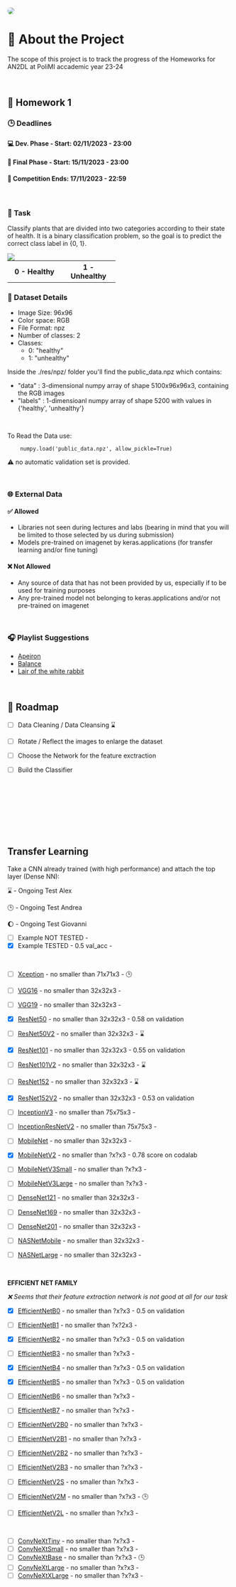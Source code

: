 <img src="./res/img/cover.jpeg" style="border-radius: 3em">



# :memo: About the Project
The scope of this project is to track the progress of the Homeworks for AN2DL at PoliMI accademic year 23-24

<br />

## :book: Homework 1
### :clock3: Deadlines
#### :computer: Dev. Phase - Start: 02/11/2023 - 23:00
#### :triangular_flag_on_post: Final Phase - Start: 15/11/2023 - 23:00
#### :crossed_flags: Competition Ends: 17/11/2023 - 22:59  

<br />

### :dart: Task
Classify plants that are divided into two categories according to their state of health. It is a binary classification problem, so the goal is to predict the correct class label in {0, 1}.

<img style="display: block; margin: 0 auto" src="./res/img/healthy_unhealthy_example.png" />
<table style="margin: 0 auto;">
    <tr>
        <th style="width:106px">0 - Healthy</th>
        <th style="width:106px">1 - Unhealthy</th>
    </tr>
</table>

### :floppy_disk: Dataset Details
- Image Size: 96x96
- Color space: RGB
- File Format: npz
- Number of classes: 2
- Classes:
    - 0: "healthy"
    - 1: "unhealthy"

Inside the ./res/npz/ folder you'll find the public_data.npz which contains:
- "data" : 3-dimensional numpy array of shape 5100x96x96x3, containing the RGB images
- "labels" : 1-dimensioanl numpy array of shape 5200 with values in {'healthy', 'unhealthy'}

<br />

To Read the Data use:
```
    numpy.load('public_data.npz', allow_pickle=True)
```
:warning: no automatic validation set is provided.


<br />

### :globe_with_meridians: External Data
#### :white_check_mark: Allowed
- Libraries not seen during lectures and labs (bearing in mind that you will be limited to those selected by us during submission)
- Models pre-trained on imagenet by keras.applications (for transfer learning and/or fine tuning)
#### :x: Not Allowed
- Any source of data that has not been provided by us, especially if to be used for training purposes
- Any pre-trained model not belonging to keras.applications and/or not pre-trained on imagenet 


<br />

### :headphones: Playlist Suggestions

- [Apeiron](https://open.spotify.com/playlist/4n1ospIm5afsGRvWvCt0Ab?si=416f37db8a70413f)
- [Balance](https://open.spotify.com/playlist/4W3rpOJGsJeoEY2HFz3GNf?si=f2be91354aaa4f31)
- [Lair of the white rabbit](https://open.spotify.com/playlist/58m1g8X3E41wU5Do1A5trZ?si=095c94e653c2447f)

<br />

## :round_pushpin: Roadmap
- [ ] Data Cleaning / Data Cleansing :hourglass:
- [ ] Rotate / Reflect the images to enlarge the dataset
- [ ] Choose the Network for the feature exctraction
- [ ] Build the Classifier


<br />
<br />
<br />
<br />
<br />
<br />
<br />

<!-- # Table of Contents

# 1. Task and Goal
## 1.1 Task Description
## 1.2 Goal 
<br/>

# 2. Development
## 2.1 Brainstorming
## 2.2 Data Cleansing
## 2.3 Models
### 2.3.1 Model A
### 2.3.2 Model B
### 2.3.3 Model C
## 2.4 Other Functions
<br />

# 3. Tests and Final Evaluation
## 3.1 Test Model A
## 3.2 Test Model B
## 3.3 Test Model C
## 3.4 Comparisons
## 3.5 Final Evaluation
<br /> -->



## Transfer Learning
Take a CNN already trained (with high performance) and attach the top layer (Dense NN):

:hourglass: - Ongoing Test Alex

:clock3: - Ongoing Test Andrea

:moon: - Ongoing Test Giovanni

- [ ] Example NOT TESTED -
- [X] Example TESTED - 0.5 val_acc - 

<br />

- [ ] [Xception](https://keras.io/api/applications/xception) - no smaller than 71x71x3 - :clock3:

- [ ] [VGG16](https://keras.io/api/applications/vgg/#vgg16-function) - no smaller than 32x32x3 -
- [ ] [VGG19](https://keras.io/api/applications/vgg/#vgg19-function) - no smaller than 32x32x3 -

- [X] [ResNet50](https://keras.io/api/applications/resnet/#resnet50-function) - no smaller than 32x32x3 - 0.58 on validation
- [ ] [ResNet50V2](https://keras.io/api/applications/resnet/#resnet50v2-function) - no smaller than 32x32x3 - :hourglass:
- [X] [ResNet101](https://keras.io/api/applications/resnet/#resnet101-function) - no smaller than 32x32x3 - 0.55 on validation
- [ ] [ResNet101V2](https://keras.io/api/applications/resnet/#resnet101v2-function) - no smaller than 32x32x3 - :hourglass:
- [ ] [ResNet152](https://keras.io/api/applications/resnet/#resnet152-function) - no smaller than 32x32x3 - :hourglass:
- [X] [ResNet152V2](https://keras.io/api/applications/resnet/#resnet152v2-function) - no smaller than 32x32x3 - 0.53 on validation

- [ ] [InceptionV3](https://keras.io/api/applications/inceptionv3) - no smaller than 75x75x3 -
- [ ] [InceptionResNetV2](https://keras.io/api/applications/inceptionresnetv2) - no smaller than 75x75x3 -

- [ ] [MobileNet](https://keras.io/api/applications/mobilenet/#mobilenet-function) - no smaller than 32x32x3 -
- [x] [MobileNetV2](https://keras.io/api/applications/mobilenet/#mobilenetv2-function) - no smaller than ?x?x3 - 0.78 score on codalab
- [ ] [MobileNetV3Small](https://keras.io/api/applications/mobilenet/#mobilenetv3small-function) - no smaller than ?x?x3 -
- [ ] [MobileNetV3Large](https://keras.io/api/applications/mobilenet/#mobilenetv3large-function) - no smaller than ?x?x3 -

- [ ] [DenseNet121](https://keras.io/api/applications/densenet/#densenet121-function) - no smaller than 32x32x3 -
- [ ] [DenseNet169](https://keras.io/api/applications/densenet/#densenet169-function) - no smaller than 32x32x3 -
- [ ] [DenseNet201](https://keras.io/api/applications/densenet/#densenet201-function) - no smaller than 32x32x3 -

- [ ] [NASNetMobile](https://keras.io/api/applications/nasnet/#nasnetmobile-function) - no smaller than 32x32x3 -
- [ ] [NASNetLarge](https://keras.io/api/applications/nasnet/#nasnetlarge-function) - no smaller than 32x32x3 -


<br />

**EFFICIENT NET FAMILY**

_:x: Seems that their feature extraction network is not good at all for our task_


- [x] [EfficientNetB0](https://keras.io/api/applications/efficientnet/#efficientnetb0-function) - no smaller than ?x?x3 - 0.5 on validation
- [ ] [EfficientNetB1](https://keras.io/api/applications/efficientnet/#efficientnetb1-function) - no smaller than ?x?2x3 -
- [x] [EfficientNetB2](https://keras.io/api/applications/efficientnet/#efficientnetb2-function) - no smaller than ?x?x3 - 0.5 on validation
- [ ] [EfficientNetB3](https://keras.io/api/applications/efficientnet/#efficientnetb3-function) - no smaller than ?x?x3 -
- [x] [EfficientNetB4](https://keras.io/api/applications/efficientnet/#efficientnetb4-function) - no smaller than ?x?x3 - 0.5 on validation
- [x] [EfficientNetB5](https://keras.io/api/applications/efficientnet/#efficientnetb5-function) - no smaller than ?x?x3 - 0.5 on validation
- [ ] [EfficientNetB6](https://keras.io/api/applications/efficientnet/#efficientnetb6-function) - no smaller than ?x?x3 -
- [ ] [EfficientNetB7](https://keras.io/api/applications/efficientnet/#efficientnetb7-function) - no smaller than ?x?x3 -

- [ ] [EfficientNetV2B0](https://keras.io/api/applications/efficientnet_v2/#efficientnetv2b0-function) - no smaller than ?x?x3 - 
- [ ] [EfficientNetV2B1](https://keras.io/api/applications/efficientnet_v2/#efficientnetv2b1-function) - no smaller than ?x?x3 - 
- [ ] [EfficientNetV2B2](https://keras.io/api/applications/efficientnet_v2/#efficientnetv2b2-function) - no smaller than ?x?x3 - 
- [ ] [EfficientNetV2B3](https://keras.io/api/applications/efficientnet_v2/#efficientnetv2b3-function) - no smaller than ?x?x3 - 

- [ ] [EfficientNetV2S](https://keras.io/api/applications/efficientnet_v2/#efficientnetv2s-function) - no smaller than ?x?x3 -  
- [ ] [EfficientNetV2M](https://keras.io/api/applications/efficientnet_v2/#efficientnetv2m-function) - no smaller than ?x?x3 - :clock3:
- [ ] [EfficientNetV2L](https://keras.io/api/applications/efficientnet_v2/#efficientnetv2l-function) - no smaller than ?x?x3 - 

<br />

- [ ] [ConvNeXtTiny](https://keras.io/api/applications/convnext/#convnexttiny-function) - no smaller than ?x?x3 - 
- [ ] [ConvNeXtSmall](https://keras.io/api/applications/convnext/#convnextsmall-function) - no smaller than ?x?x3 - 
- [ ] [ConvNeXtBase](https://keras.io/api/applications/convnext/#convnextbase-function) - no smaller than ?x?x3 - :clock3:
- [ ] [ConvNeXtLarge](https://keras.io/api/applications/convnext/#convnextlarge-function) - no smaller than ?x?x3 - 
- [ ] [ConvNeXtXLarge](https://keras.io/api/applications/convnext/#convnextxlarge-function) - no smaller than ?x?x3 - 
